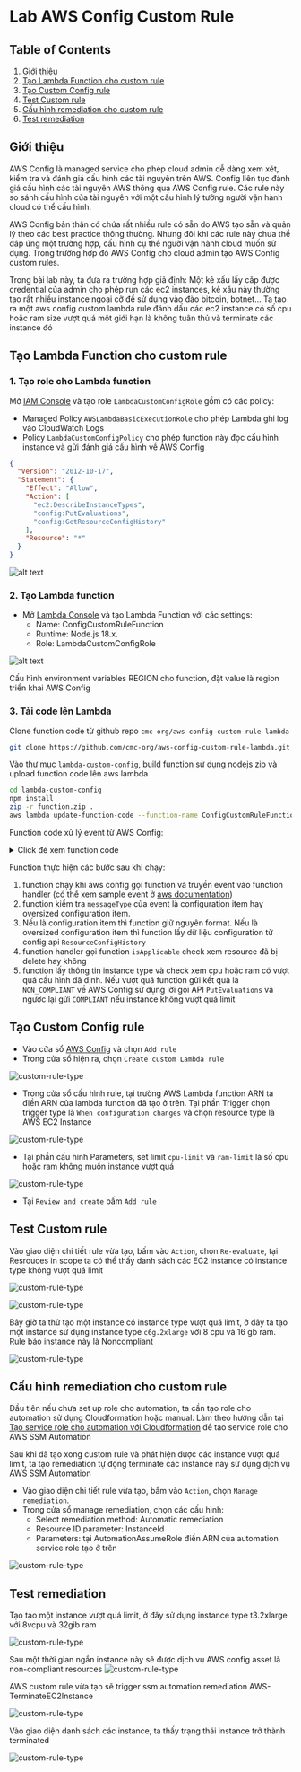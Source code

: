 # Lab AWS Config Custom Rule

## Table of Contents
1. [Giới thiệu](#introduction)
2. [Tạo Lambda Function cho custom rule](#createlambdafunction)
3. [Tạo Custom Config rule](#createconfigrule)
4. [Test Custom rule](#testcustomrule)
4. [Cấu hình remediation cho custom rule](#configremediation)
4. [Test remediation](#testremediation)


## Giới thiệu <a name="introduction"></a>
AWS Config là managed service cho phép cloud admin dễ dàng xem xét, kiểm tra và đánh giá cấu hình các tài nguyên trên AWS. Config liên tục đánh giá cấu hình các tài nguyên AWS thông qua AWS Config rule. Các rule này so sánh cấu hình của tài nguyên với một cấu hình lý tưởng người vận hành cloud có thể cấu hình.

AWS Config bản thân có chứa rất nhiều rule có sẵn do AWS tạo sẵn và quản lý theo các best practice thông thường. Nhưng đôi khi các rule này chưa thể đáp ứng một trường hợp, cấu hình cụ thể người vận hành cloud muốn sử dụng. Trong trường hợp đó AWS Config cho cloud admin tạo AWS Config custom rules.

Trong bài lab này, ta đưa ra trường hợp giả định: Một kẻ xấu lấy cắp được credential của admin cho phép run các ec2 instances, kẻ xấu này thường tạo rất nhiều instance ngoại cỡ để sử dụng vào đào bitcoin, botnet... Ta tạo ra một aws config custom lambda rule đánh dấu các ec2 instance có số cpu hoặc ram size vượt quá một giới hạn là không tuân thủ và terminate các instance đó


## Tạo Lambda Function cho custom rule <a id="createlambdafunction"></a>

### 1. Tạo role cho Lambda function
Mở [IAM Console](https://us-east-1.console.aws.amazon.com/iamv2/home#/home) và tạo role `LambdaCustomConfigRole` gồm có các policy:

- Managed Policy `AWSLambdaBasicExecutionRole` cho phép Lambda ghi log vào CloudWatch Logs
- Policy `LambdaCustomConfigPolicy` cho phép function này đọc cấu hình instance và gửi đánh giá cấu hình về AWS Config

```json
{
  "Version": "2012-10-17",
  "Statement": {
    "Effect": "Allow",
    "Action": [
      "ec2:DescribeInstanceTypes",
      "config:PutEvaluations",
      "config:GetResourceConfigHistory"
    ],
    "Resource": "*"
  }
}
```

![alt text](image/LambdaCustomConfigRole.png)

### 2. Tạo Lambda function

- Mở [Lambda Console](https://ap-southeast-1.console.aws.amazon.com/lambda/home?region=ap-southeast-1#/functions) và tạo Lambda Function với các settings:
  - Name: ConfigCustomRuleFunction
  - Runtime: Node.js 18.x.
  - Role: LambdaCustomConfigRole

![alt text](image/LambdaCustomFunction.png)

Cấu hình environment variables REGION cho function, đặt value là region triển khai AWS Config

### 3. Tải code lên Lambda
Clone function code từ github repo `cmc-org/aws-config-custom-rule-lambda`

```bash
git clone https://github.com/cmc-org/aws-config-custom-rule-lambda.git
```

Vào thư mục `lambda-custom-config`, build function sử dụng nodejs zip và upload function code lên aws lambda

```bash
cd lambda-custom-config
npm install
zip -r function.zip .
aws lambda update-function-code --function-name ConfigCustomRuleFunction --zip-file fileb://function.zip
```


Function code xử lý event từ AWS Config:
<details>
  <summary>Click đẻ xem function code</summary>

```javascript
import convertpro from 'convert-pro';
import {ConfigServiceClient, PutEvaluationsCommand, GetResourceConfigHistoryCommand} from '@aws-sdk/client-config-service';
import {EC2Client, DescribeInstanceTypesCommand} from '@aws-sdk/client-ec2';

const configServiceClient = new ConfigServiceClient({region: process.env.REGION});
const ec2Client = new EC2Client({region: 'us-east-1'});
const convert = convertpro.default;

const COMPLIANCE_STATES = {
  COMPLIANT : 'COMPLIANT',
  NON_COMPLIANT : 'NON_COMPLIANT',
  NOT_APPLICABLE : 'NOT_APPLICABLE'
};

export async function handler(event, context){
  checkDefined( 'event', event);

  checkDefined( 'invokingEvent', event.invokingEvent);
  const invokingEvent = JSON.parse(event.invokingEvent);
  
  const configurationItem = await getConfigurationItem(invokingEvent);

  await evaluateCompliance(configurationItem, event);
}

async function getConfigurationItem(invokingEvent){
  checkDefined('mesageType', invokingEvent.messageType);
  if (invokingEvent.messageType == "OversizedConfigurationItemChangeNotification") {
    const configurationItemSummary = checkDefined('configurationItemSummary', invokingEvent.configurationItemSummary);

    const getResourceConfigHistoryCommandInput = {
      limit: 1,
      laterTime: new Date(configurationItemSummary.configurationItemCaptureTime),
      resourceType: configurationItemSummary.resourceType,
      resourceId: configurationItemSummary.resourceId
    };

    console.log(getResourceConfigHistoryCommandInput);


    const getResourceConfigHistoryCommand = new GetResourceConfigHistoryCommand(getResourceConfigHistoryCommandInput);
    const configurationItemHistory = await configServiceClient.send(getResourceConfigHistoryCommand);

    checkDefined('configurationItemHistory.configurationItems', configurationItemHistory.configurationItems);

    return convertHistoryResult(configurationItemHistory.configurationItems[0]);

  } else {
    return checkDefined('configurationItem', invokingEvent.configurationItem);
  }
}

//convert item history api call result to normal event 
function convertHistoryResult(configurationItemHistory){
  const configurationItem = {
    ...configurationItemHistory,
    ARN: configurationItemHistory.arn,
    awsAccountId: configurationItemHistory.accountId,
    configurationStateMd5Hash: configurationItemHistory.configurationItemMD5Hash,
    configuration: JSON.parse(configurationItemHistory.configuration),
    configurationItemVersion: configurationItemHistory.version,
  };

  if ({}.hasOwnProperty.call(configurationItemHistory, 'relationships')) {

    configurationItem.relationships = configurationItemHistory.relationships.map(x => { 
        return {
        ...x,
        name: x.relationshipName
      }
    });
  }

  return configurationItem;
}

async function evaluateCompliance(configurationItem, event){
  let complicance = COMPLIANCE_STATES.NOT_APPLICABLE;
  const eventLeftScope = checkDefined('eventLeftScope', event.eventLeftScope);

  if(isApplicable(configurationItem, eventLeftScope)){

    complicance = COMPLIANCE_STATES.COMPLIANT;

    checkDefined( 'ruleParameters', event.ruleParameters);
    const ruleParameters = JSON.parse(event.ruleParameters);

    const cpuLimit = Number(checkDefined('cpu-limit', ruleParameters["cpu-limit"]));
    const ramLimit = Number(checkDefined('ram-limit', ruleParameters["ram-limit"]));

    const describeInstanceTypesCommandInput = {
      InstanceTypes: [checkDefined('instanceType', configurationItem.configuration.instanceType)]
    }

    const describeInstanceTypesCommand = new DescribeInstanceTypesCommand(describeInstanceTypesCommandInput);
    const instanceTypesDescriptions = await ec2Client.send(describeInstanceTypesCommand);

    checkDefined('instanceTypesDescriptions.InstanceTypes' ,instanceTypesDescriptions.InstanceTypes)
    const description = instanceTypesDescriptions.InstanceTypes[0];

    const instanceVCpus = Number(checkDefined('DefaultVCpus', description.VCpuInfo.DefaultVCpus));

    const instanceRamInGiB = convert.bytes([description.MemoryInfo.SizeInMiB, "MiB"], "GiB");

    if (instanceVCpus > cpuLimit || instanceRamInGiB > ramLimit ){
      complicance = COMPLIANCE_STATES.NON_COMPLIANT;
    }
  }

  const putEvaluationsCommandInput = {
    ResultToken: event.resultToken,
    Evaluations: [{
      ComplianceResourceId: configurationItem.resourceId,
      ComplianceResourceType: configurationItem.resourceType,
      ComplianceType: complicance,
      OrderingTimestamp: new Date(configurationItem.configurationItemCaptureTime)
    }]  
  };

  const putEvaluationsCommand = new PutEvaluationsCommand(putEvaluationsCommandInput);

  await configServiceClient.send(putEvaluationsCommand);
}

//check if the item is deleted
function isApplicable(configurationItem, eventLeftScope) {
  checkDefined(configurationItem, 'configurationItem');
  const status = configurationItem.configurationItemStatus;
  return (status === 'OK' || status === 'ResourceDiscovered') && eventLeftScope === false;
}

function checkDefined(refName ,ref){
  if (typeof ref === "boolean") {
    return ref;
  }

  if(!ref) {
    throw new Error(`Error: ${refName} is not defined`);
  }

  return ref;
}
```
</details>


Function thực hiện các bước sau khi chạy:
  1. function chạy khi aws config gọi function và truyền event vào function handler (có thể xem sample event ở [aws documentation](https://docs.aws.amazon.com/config/latest/developerguide/evaluate-config_develop-rules_nodejs-sample.html))
  2. function kiểm tra `messageType` của event là configuration item hay oversized configuration item.
  3. Nếu là configuration item thì function giữ nguyên format. Nếu là oversized configuration item thì function lấy dữ liệu configuration từ config api `ResourceConfigHistory`
  4. function handler gọi function `isApplicable` check xem resource đã bị delete hay không
  5. function lấy thông tin instance type và check xem cpu hoặc ram có vượt quá cấu hình đã định. Nếu vượt quá function gửi kết quả là `NON_COMPLIANT` về AWS Config sử dụng lời gọi API `PutEvaluations` và ngược lại gửi `COMPLIANT` nếu instance không vượt quá limit

## Tạo Custom Config rule <a id="createconfigrule"></a>
- Vào cửa sổ [AWS Config](https://ap-southeast-1.console.aws.amazon.com/config/home?region=ap-southeast-1#/dashboard) và chọn `Add rule`
- Trong cửa sổ hiện ra, chọn `Create custom Lambda rule`

![custom-rule-type](image/select-rule-type.png)

- Trong cửa sổ cấu hình rule, tại trường AWS Lambda function ARN ta điền ARN của lambda function đã tạo ở trên. Tại phần Trigger chọn trigger type là `When configuration changes` và chọn resource type là AWS EC2 Instance

![custom-rule-type](image/rule-config-1.PNG)

- Tại phần cấu hình Parameters, set limit `cpu-limit` và `ram-limit` là số cpu hoặc ram không muốn instance vượt quá

![custom-rule-type](image/rule-config-2.PNG)

- Tại `Review and create` bấm `Add rule`

## Test Custom rule <a id="testcustomrule"></a>
Vào giao diện chi tiết rule vừa tạo, bấm vào `Action`, chọn `Re-evaluate`, tại Resrouces in scope ta có thể thấy danh sách các EC2 instance có instance type không vượt quá limit

![custom-rule-type](image/test-custom-rule-1.png)

![custom-rule-type](image/test-custom-rule-compliant-instance.png)


Bây giờ ta thử tạo một instance có instance type vượt quá limit, ở đây ta tạo một instance sử dụng instance type `c6g.2xlarge` với 8 cpu và 16 gb ram. Rule báo instance này là Noncompliant

![custom-rule-type](image/test-custom-rule-non-compliant-instance.png)


## Cấu hình remediation cho custom rule <a id="configremediation"></a>

Đầu tiên nếu chưa set up role cho automation, ta cần tạo role cho automation sử dụng Cloudformation hoặc manual. Làm theo hướng dẫn tại [Tạo service role cho automation với Cloudformation](https://docs.aws.amazon.com/systems-manager/latest/userguide/automation-setup-cloudformation.html) để tạo service role cho AWS SSM Automation


Sau khi đã tạo xong custom rule và phát hiện được các instance vượt quá limit, ta tạo remediation tự động terminate các instance này sử dụng dịch vụ AWS SSM Automation

- Vào giao diện chi tiết rule vừa tạo, bấm vào `Action`, chọn `Manage remediation`.
- Trong cửa sổ manage remediation, chọn các cấu hình:
  - Select remediation method: Automatic remediation
  - Resource ID parameter: InstanceId
  - Parameters: tại AutomationAssumeRole điền ARN của automation service role tạo ở trên

![custom-rule-type](image/config-remediation.png)

## Test remediation <a id="testremediation"></a>
Tạo tạo một instance vượt quá limit, ở đây sử dụng instance type t3.2xlarge với 8vcpu và 32gib ram

![custom-rule-type](image/test-remediation-launch-instance.png)

Sau một thời gian ngắn instance này sẽ được dịch vụ AWS config asset là non-compliant resources
![custom-rule-type](image/test-remediation-instance-non-compliant.png)

AWS custom rule vừa tạo sẽ trigger ssm automation remediation AWS-TerminateEC2Instance

![custom-rule-type](image/remediation-trigger.png)

Vào giao diện danh sách các instance, ta thấy trạng thái instance trở thành terminated

![custom-rule-type](image/remediation-instance-terminated.png)



